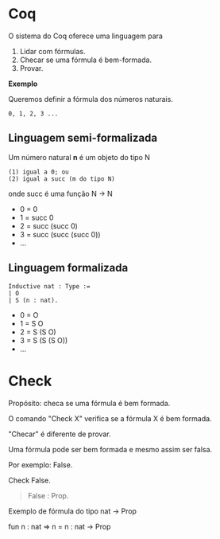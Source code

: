 # Coq

O sistema do Coq oferece uma linguagem para

1) Lidar com fórmulas.
2) Checar se uma fórmula é bem-formada.
3) Provar.

**Exemplo**

Queremos definir a fórmula dos números naturais.

```
0, 1, 2, 3 ...
```

## Linguagem semi-formalizada

Um número natural **n** é um objeto do tipo N 


```
(1) igual a 0; ou
(2) igual a succ (m do tipo N)
```
onde succ é uma função N -> N

+ 0 = 0
+ 1 = succ 0
+ 2 = succ (succ 0)
+ 3 = succ (succ (succ 0))
+ ...

## Linguagem formalizada

```coq
Inductive nat : Type :=
| O
| S (n : nat).
```

+ 0 = O
+ 1 = S O
+ 2 = S (S O)
+ 3 = S (S (S O))
+ ...

# Check

Propósito: checa se uma fórmula é bem formada.

O comando "Check X" verifica se a fórmula X é bem formada.

"Checar" é diferente de provar.

Uma fórmula pode ser bem formada e mesmo assim ser falsa.

Por exemplo: False.

Check False.
> False : Prop.

Exemplo de fórmula do tipo nat -> Prop

fun n : nat => n = n
     : nat -> Prop





